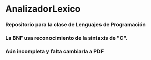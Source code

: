 # AnalizadorLexico
### Repositorio para la clase de Lenguajes de Programación

### La BNF usa reconocimiento de la sintaxis de "C".
### Aún incompleta y falta cambiarla a PDF

